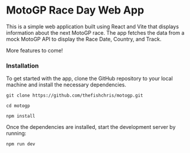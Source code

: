 # MotoGP Race Day Web App

This is a simple web application built using React and Vite that displays information about the next MotoGP race. The app fetches the data from a mock MotoGP API to display the Race Date, Country, and Track.

More features to come!


### Installation

To get started with the app, clone the GitHub repository to your local machine and install the necessary dependencies.

    git clone https://github.com/thefishchris/motogp.git

    cd motogp

    npm install

Once the dependencies are installed, start the development server by running:

    npm run dev



